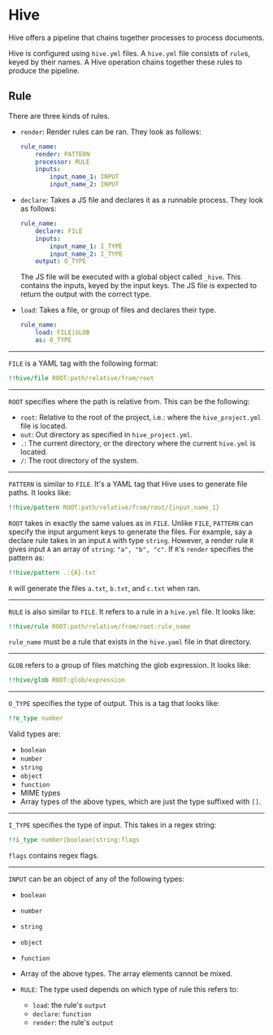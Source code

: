 # Hive

Hive offers a pipeline that chains together processes to process documents.

Hive is configured using `hive.yml` files. A `hive.yml` file consists of `rule`s, keyed by their
names. A Hive operation chains together these rules to produce the pipeline.

## Rule

There are three kinds of rules.

-   `render`: Render rules can be ran. They look as follows:

    ```yaml
    rule_name:
        render: PATTERN
        processor: RULE
        inputs:
            input_name_1: INPUT
            input_name_2: INPUT
    ```

-   `declare`: Takes a JS file and declares it as a runnable process. They look as follows:

    ```yaml
    rule_name:
        declare: FILE
        inputs:
            input_name_1: I_TYPE
            input_name_2: I_TYPE
        output: O_TYPE
    ```

    The JS file will be executed with a global object called `_hive`. This contains the inputs,
    keyed by the input keys. The JS file is expected to return the output with the correct type.

-   `load`: Takes a file, or group of files and declares their type.

    ```yaml
    rule_name:
        load: FILE|GLOB
        as: O_TYPE
    ```

---

`FILE` is a YAML tag with the following format:

```yaml
!!hive/file ROOT:path/relative/from/root
```

---

`ROOT` specifies where the path is relative from. This can be the following:

-   `root`: Relative to the root of the project, i.e.: where the `hive_project.yml`  file is
    located.
-   `out`: Out directory as specified in `hive_project.yml`.
-   `.`: The current directory, or the directory where the current `hive.yml` is located.
-   `/`: The root directory of the system.

---

`PATTERN` is similar to `FILE`. It's a YAML tag that Hive uses to generate file paths. It looks
like:

```yaml
!!hive/pattern ROOT:path/relative/from/root/{input_name_1}
```

`ROOT` takes in exactly the same values as in `FILE`. Unlike `FILE`, `PATTERN` can specify the
input argument keys to generate the files. For example, say a declare rule takes in an input `A`
with type `string`. However, a render rule `R` gives input `A` an array of `string`:
`"a", "b", "c"`. If `R`'s `render` specifies the pattern as:

```yaml
!!hive/pattern .:{A}.txt`
```

`R` will generate the files `a.txt`, `b.txt`, and `c.txt` when ran.

---

`RULE` is also similar to `FILE`. It refers to a rule in a `hive.yml` file. It looks like:

```yaml
!!hive/rule ROOT:path/relative/from/root:rule_name
```

`rule_name` must be a rule that exists in the `hive.yaml` file in that directory.

---

`GLOB` refers to a group of files matching the glob expression. It looks like:

```yaml
!!hive/glob ROOT:glob/expression
```

---

`O_TYPE` specifies the type of output. This is a tag that looks like:

```yaml
!!o_type number
```

Valid types are:

-   `boolean`
-   `number`
-   `string`
-   `object`
-   `function`
-   MIME types
-   Array types of the above types, which are just the type suffixed with `[]`.

---

`I_TYPE` specifies the type of input. This takes in a regex string:

```yaml
!!i_type number|boolean|string:flags
```

`flags` contains regex flags.

---

`INPUT` can be an object of any of the following types:

-   `boolean`
-   `number`
-   `string`
-   `object`
-   `function`
-   Array of the above types. The array elements cannot be mixed.
-   `RULE`: The type used depends on which type of rule this refers to:

    -   `load`: the rule's `output`
    -   `declare`: `function`
    -   `render`: the rule's `output`
